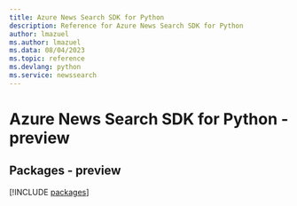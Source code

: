 ```yaml
---
title: Azure News Search SDK for Python
description: Reference for Azure News Search SDK for Python
author: lmazuel
ms.author: lmazuel
ms.data: 08/04/2023
ms.topic: reference
ms.devlang: python
ms.service: newssearch
---
```

# Azure News Search SDK for Python - preview
## Packages - preview
[!INCLUDE [packages](news-search-index.md)]